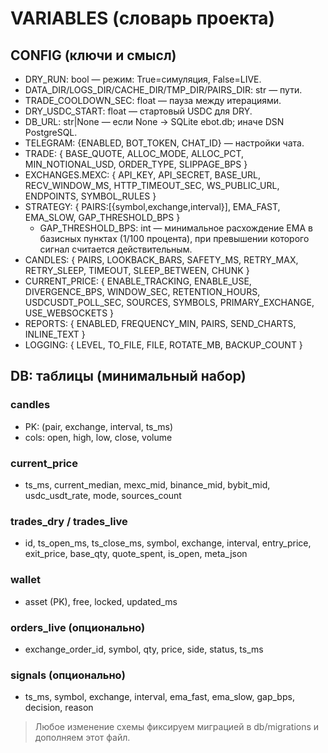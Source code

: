 # VARIABLES (словарь проекта)

## CONFIG (ключи и смысл)
- DRY_RUN: bool — режим: True=симуляция, False=LIVE.
- DATA_DIR/LOGS_DIR/CACHE_DIR/TMP_DIR/PAIRS_DIR: str — пути.
- TRADE_COOLDOWN_SEC: float — пауза между итерациями.
- DRY_USDC_START: float — стартовый USDC для DRY.
- DB_URL: str|None — если None → SQLite ebot.db; иначе DSN PostgreSQL.
- TELEGRAM: {ENABLED, BOT_TOKEN, CHAT_ID} — настройки чата.
- TRADE: { BASE_QUOTE, ALLOC_MODE, ALLOC_PCT, MIN_NOTIONAL_USD, ORDER_TYPE, SLIPPAGE_BPS }
- EXCHANGES.MEXC: { API_KEY, API_SECRET, BASE_URL, RECV_WINDOW_MS, HTTP_TIMEOUT_SEC, WS_PUBLIC_URL, ENDPOINTS, SYMBOL_RULES }
- STRATEGY: { PAIRS:[{symbol,exchange,interval}], EMA_FAST, EMA_SLOW, GAP_THRESHOLD_BPS }
  - GAP_THRESHOLD_BPS: int — минимальное расхождение EMA в базисных пунктах (1/100 процента), при превышении которого сигнал считается действительным.
- CANDLES: { PAIRS, LOOKBACK_BARS, SAFETY_MS, RETRY_MAX, RETRY_SLEEP, TIMEOUT, SLEEP_BETWEEN, CHUNK }
- CURRENT_PRICE: { ENABLE_TRACKING, ENABLE_USE, DIVERGENCE_BPS, WINDOW_SEC, RETENTION_HOURS, USDCUSDT_POLL_SEC, SOURCES, SYMBOLS, PRIMARY_EXCHANGE, USE_WEBSOCKETS }
- REPORTS: { ENABLED, FREQUENCY_MIN, PAIRS, SEND_CHARTS, INLINE_TEXT }
- LOGGING: { LEVEL, TO_FILE, FILE, ROTATE_MB, BACKUP_COUNT }

## DB: таблицы (минимальный набор)
### candles
- PK: (pair, exchange, interval, ts_ms)
- cols: open, high, low, close, volume

### current_price
- ts_ms, current_median, mexc_mid, binance_mid, bybit_mid, usdc_usdt_rate, mode, sources_count

### trades_dry / trades_live
- id, ts_open_ms, ts_close_ms, symbol, exchange, interval,
  entry_price, exit_price, base_qty, quote_spent, is_open, meta_json

### wallet
- asset (PK), free, locked, updated_ms

### orders_live (опционально)
- exchange_order_id, symbol, qty, price, side, status, ts_ms

### signals (опционально)
- ts_ms, symbol, exchange, interval, ema_fast, ema_slow, gap_bps, decision, reason

> Любое изменение схемы фиксируем миграцией в db/migrations и дополняем этот файл.
